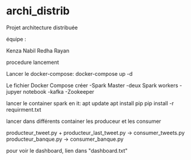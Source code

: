 # archi_distrib
Projet architecture distribuée


équipe :

Kenza
Nabil
Redha
Rayan


procedure lancement 

Lancer le docker-compose: docker-compose up -d

Le fichier Docker Compose créer 
-Spark Master
-deux Spark workers
-jupyer notebook
-kafka
-Zookeeper



lancer le container spark en it: 
apt update
apt install pip
pip install -r requirment.txt

lancer dans différents container les produceur et les consumer

producteur_tweet.py + producteur_last_tweet.py -> consumer_tweets.py
producteur_banque.py -> consumer_banque.py



pour voir le dashboard, lien dans "dashboard.txt"
